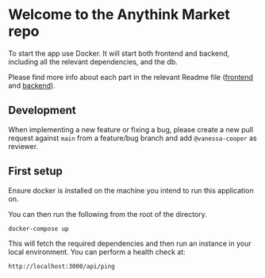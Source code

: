 # Welcome to the Anythink Market repo

To start the app use Docker. It will start both frontend and backend, including all the relevant dependencies, and the db.

Please find more info about each part in the relevant Readme file ([frontend](frontend/readme.md) and [backend](backend/README.md)).

## Development

When implementing a new feature or fixing a bug, please create a new pull request against `main` from a feature/bug branch and add `@vanessa-cooper` as reviewer.

## First setup

Ensure docker is installed on the machine you intend to run this application on.

You can then run the following from the root of the directory.

```bash
docker-compose up
```

This will fetch the required dependencies and then run an instance in your local environment. You can perform a health check at:

```
http://localhost:3000/api/ping
```
